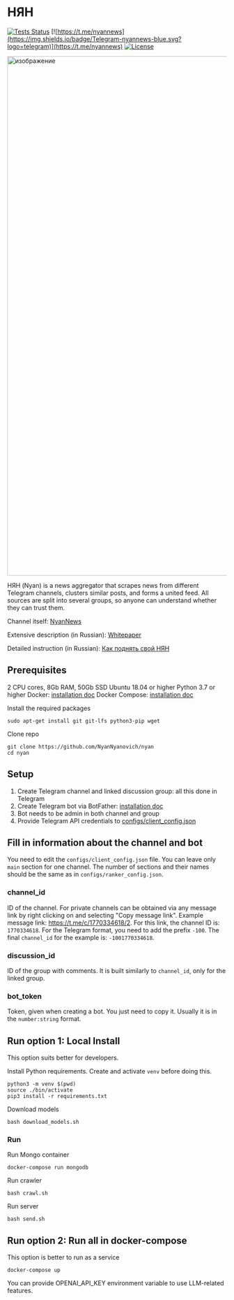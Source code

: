 # НЯН

[![Tests Status](https://github.com/NyanNyanovich/nyan/actions/workflows/python.yml/badge.svg)](https://github.com/NyanNyanovich/nyan/actions/workflows/python.yml)
[![https://t.me/nyannews](https://img.shields.io/badge/Telegram-nyannews-blue.svg?logo=telegram)](https://t.me/nyannews)
[![License](https://img.shields.io/github/license/NyanNyanovich/nyan)](https://github.com/NyanNyanovich/nyan/blob/master/LICENSE)

<img width="1189" alt="изображение" src="https://user-images.githubusercontent.com/104140467/193427932-f5b3ecdd-835f-493f-9901-553c03bdff9b.png">

НЯН (Nyan) is a news aggregator that scrapes news from different Telegram channels, clusters similar posts, and forms a united feed. All sources are split into several groups, so anyone can understand whether they can trust them.

Channel itself: [NyanNews](https://t.me/nyannews)

Extensive description (in Russian): [Whitepaper](https://telegra.ph/NYAN-Whitepaper-04-03)

Detailed instruction (in Russian): [Как поднять свой НЯН](https://github.com/NyanNyanovich/nyan/wiki/%D0%9A%D0%B0%D0%BA-%D0%BF%D0%BE%D0%B4%D0%BD%D1%8F%D1%82%D1%8C-%D1%81%D0%B2%D0%BE%D0%B9-%D0%9D%D0%AF%D0%9D)

## Prerequisites

2 CPU cores, 8Gb RAM, 50Gb SSD
Ubuntu 18.04 or higher
Python 3.7 or higher
Docker: [installation doc](https://docs.docker.com/engine/install)
Docker Compose: [installation doc](https://docs.docker.com/compose/install)

Install the required packages

```shell
sudo apt-get install git git-lfs python3-pip wget
```

Clone repo

```shell
git clone https://github.com/NyanNyanovich/nyan
cd nyan
```

## Setup

1. Create Telegram channel and linked discussion group: all this done in Telegram
2. Create Telegram bot via BotFather: [installation doc](https://t.me/BotFather)
3. Bot needs to be admin in both channel and group
4. Provide Telegram API credentials to [configs/client_config.json](https://github.com/NyanNyanovich/nyan/blob/main/configs/client_config.json)

## Fill in information about the channel and bot

You need to edit the `configs/client_config.json` file. You can leave only `main` section for one channel. The number of sections and their names should be the same as in `configs/ranker_config.json`.

### channel_id

ID of the channel. For private channels can be obtained via any message link by right clicking on and selecting "Copy message link".
Example message link: https://t.me/c/1770334618/2. For this link, the channel ID is: `1770334618`.
For the Telegram format, you need to add the prefix `-100`.
The final `channel_id` for the example is: `-1001770334618`.


### discussion_id

ID of the group with comments.
It is built similarly to `channel_id`, only for the linked group.

### bot_token

Token, given when creating a bot. You just need to copy it.
Usually it is in the `number:string` format.

## Run option 1: Local Install

This option suits better for developers.

Install Python requirements. Create and activate `venv` before doing this.

```shell
python3 -m venv $(pwd)
source ./bin/activate
pip3 install -r requirements.txt
```

Download models

```shell
bash download_models.sh
```

### Run

Run Mongo container

```shell
docker-compose run mongodb
```

Run crawler

```shell
bash crawl.sh
```

Run server

```shell
bash send.sh
```

## Run option 2: Run all in docker-compose

This option is better to run as a service

```shell
docker-compose up
```

You can provide OPENAI_API_KEY environment variable to use LLM-related features.
